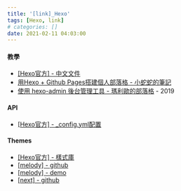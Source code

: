 ```yaml
---
title: '[link]_Hexo'
tags: [Hexo, link]
# categories: []
date: 2021-02-11 04:03:00
---
```


#### 教學
  - [[Hexo官方] - 中文文件](https://hexo.io/zh-tw/docs/)
  - [用Hexo + Github Pages搭建個人部落格 - 小蛇蛇的筆記](https://yogapan.github.io/2017/08/11/%E7%94%A8Hexo-Github-Pages%E6%90%AD%E5%BB%BA%E5%80%8B%E4%BA%BA%E9%83%A8%E8%90%BD%E6%A0%BC/)
  - [使用 hexo-admin 後台管理工具 - 瑪利歐的部落格](https://ed521.github.io/2019/08/hexo-admin/) - 2019

<!-- more -->

#### API
  - [[Hexo官方] - _config.yml配置](https://hexo.io/zh-tw/docs/configuration.html)
  
#### Themes
  - [[Hexo官方] - 樣式庫](https://hexo.io/themes/)
  - [[melody] - github](https://github.com/Molunerfinn/hexo-theme-melody)
  - [[melody] - demo](https://molunerfinn.com/)
  - [[next] - github](https://github.com/theme-next/hexo-theme-next)